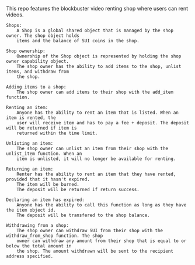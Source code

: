 This repo features the blockbuster video renting shop where users can rent videos. 

    Shops: 
        A Shop is a global shared object that is managed by the shop owner. The shop object holds 
        items and the balance of SUI coins in the shop. 
    
    Shop ownership: 
        Ownership of the Shop object is represented by holding the shop owner capability object. 
        The shop owner has the ability to add items to the shop, unlist items, and withdraw from 
        the shop. 

    Adding items to a shop: 
        The shop owner can add items to their shop with the add_item function.

    Renting an item: 
        Anyone has the ability to rent an item that is listed. When an item is rented, the 
        user will receive item and has to pay a fee + deposit. The deposit will be returned if item is 
        returned within the time limit. 

    Unlisting an item: 
        The shop owner can unlist an item from their shop with the unlist_item function. When an 
        item is unlisted, it will no longer be available for renting.

    Returning an item: 
        Renter has the ability to rent an item that they have rented, provided that it hasn't expired. 
        The item will be burned.
        The deposit will be returned if return success. 

    Declaring an item has expired: 
        Anyone has the ability to call this function as long as they have the item object id. 
        The deposit will be transfered to the shop balance.

    Withdrawing from a shop: 
        The shop owner can withdraw SUI from their shop with the withdraw_from_shop function. The shop 
        owner can withdraw any amount from their shop that is equal to or below the total amount in 
        the shop. The amount withdrawn will be sent to the recipient address specified.